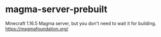 # magma-server-prebuilt
Minecraft 1.16.5 Magma server, but you don't need to wait it for building. https://magmafoundation.org/
